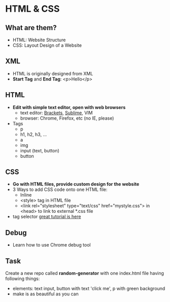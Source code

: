 # HTML & CSS

## What are them?

- HTML: Website Structure
- CSS: Layout Design of a Website

## XML

- HTML is originally designed from XML
- **Start Tag** and **End Tag**: \<p\>Hello\</p\>

## HTML

- **Edit with simple text editor, open with web browsers**
    - text editor: [Brackets](http://brackets.io), [Sublime](http://www.sublimetext.com/), VIM
    - browser: Chrome, Firefox, etc (no IE, please)
- Tags
    - p
    - h1, h2, h3, ...
    - a
    - img
    - input (text, button)
    - button

## CSS

- **Go with HTML files, provide custom design for the website**
- 3 Ways to add CSS code onto one HTML file:
    - Inline
    - \<style\> tag in HTML file
    - \<link rel="stylesheet" type="text/css" href="mystyle.css"\> in \<head\> to link to external \*.css file
- tag selector [great tutorial is here](http://code.tutsplus.com/tutorials/the-30-css-selectors-you-must-memorize--net-16048)

## Debug

- Learn how to use Chrome debug tool

## Task

Create a new repo called **random-generator** with one index.html file having following things:

- elements: text input, button with text 'click me', p with green background
- make is as beautiful as you can
